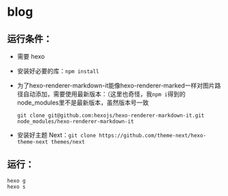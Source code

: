 # blog
## 运行条件：
- 需要 hexo

- 安装好必要的库：`npm install`

- 为了hexo-renderer-markdown-it能像hexo-renderer-marked一样对图片路径自动添加，需要使用最新版本：（这里也奇怪，我`npm i`得到的node_modules里不是最新版本，虽然版本号一致
    ```
    git clone git@github.com:hexojs/hexo-renderer-markdown-it.git node_modules/hexo-renderer-markdown-it
    ```
- 安装好主题 Next：`git clone https://github.com/theme-next/hexo-theme-next themes/next`

## 运行：
```
hexo g
hexo s
```
